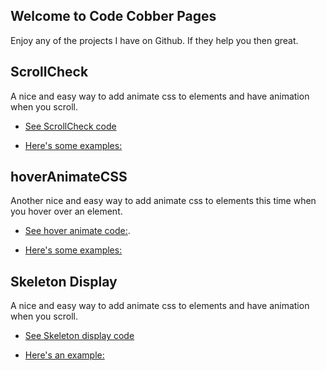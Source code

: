 ## Welcome to Code Cobber Pages



Enjoy any of the projects I have on Github. If they help you then great.

## ScrollCheck

A nice and easy way to add animate css to elements and have animation when you scroll. 


* [See ScrollCheck code](https://github.com/codecobber/scrollCheck)

* [Here's some examples:](https://codecobber.github.io/scrollcheck.html)

## hoverAnimateCSS

Another nice and easy way to add animate css to elements this time when you hover over an element.


* [See hover animate code:](https://github.com/codecobber/hoverAnimateCSS).

* [Here's some examples:](https://codecobber.github.io/hoverAnimate.html)

## Skeleton Display

A nice and easy way to add animate css to elements and have animation when you scroll. 


* [See Skeleton display code](https://github.com/codecobber/Skeleton-display)

* [Here's an example:](https://codecobber.github.io/skeleton_display.html)


